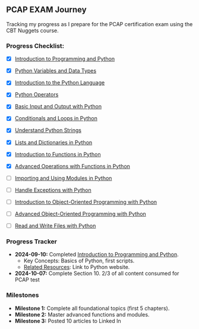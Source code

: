 ## PCAP EXAM Journey
Tracking my progress as I prepare for the PCAP certification exam using the CBT Nuggets course.

### Progress Checklist:
- [x] [Introduction to Programming and Python](01-Introduction-to-Programming-and-Python/)
- [x] [Python Variables and Data Types](02-Python-Variables-and-Data-Types/)
- [x] [Introduction to the Python Language](03-Introduction-to-the-Python-Language/)
- [x] [Python Operators](04-Python-Operators/)
- [x] [Basic Input and Output with Python](05-Basic-Input-and-Output-with-Python/)
- [x] [Conditionals and Loops in Python](06-Conditionals-and-Loops-in-Python/)
- [x] [Understand Python Strings](07-Understand-Python-Strings/)
- [x] [Lists and Dictionaries in Python](08-Lists-and-Dictionaries-in-Python/)
- [x] [Introduction to Functions in Python](09-Introduction-to-Functions-in-Python/)
- [x] [Advanced Operations with Functions in Python](10-Advanced-Operations-with-Functions-in-Python/)
- [ ] [Importing and Using Modules in Python](11-Importing-and-Using-Modules-in-Python/)
- [ ] [Handle Exceptions with Python](12-Handle-Exceptions-with-Python/)
- [ ] [Introduction to Object-Oriented Programming with Python](13-Introduction-to-OOP-with-Python/)
- [ ] [Advanced Object-Oriented Programming with Python](14-Advanced-OOP-with-Python/)
- [ ] [Read and Write Files with Python](15-Read-and-Write-Files-with-Python/)


### Progress Tracker
- **2024-09-10:** Completed [Introduction to Programming and Python](01-Introduction-to-Programming-and-Python/). 
  - Key Concepts: Basics of Python, first scripts.
  - [Related Resources](https://www.python.org): Link to Python website.
- **2024-10-07:** Complete Section 10. 2/3 of all content consumed for PCAP test

### Milestones
- **Milestone 1:** Complete all foundational topics (first 5 chapters).
- **Milestone 2:** Master advanced functions and modules.
- **Milestone 3:** Posted 10 articles to Linked In
